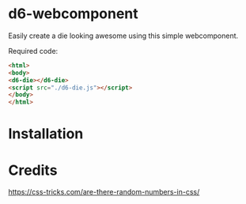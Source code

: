 # d6-webcomponent

Easily create a die looking awesome using this simple webcomponent.

Required code:

```html
<html>
<body>
<d6-die></d6-die>
<script src="./d6-die.js"></script>
</body>
</html>
```

# Installation



# Credits

https://css-tricks.com/are-there-random-numbers-in-css/